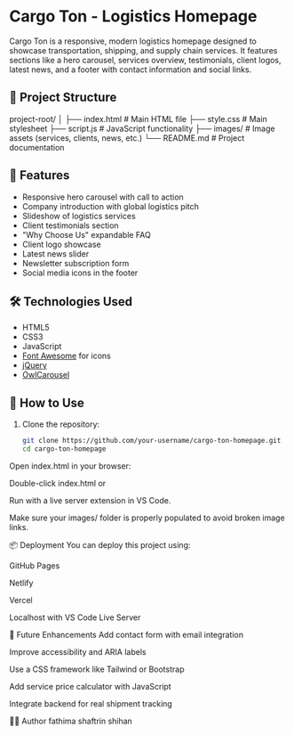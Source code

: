 # Cargo Ton - Logistics Homepage

Cargo Ton is a responsive, modern logistics homepage designed to showcase transportation, shipping, and supply chain services. It features sections like a hero carousel, services overview, testimonials, client logos, latest news, and a footer with contact information and social links.


## 📁 Project Structure
project-root/
│
├── index.html # Main HTML file
├── style.css # Main stylesheet
├── script.js # JavaScript functionality
├── images/ # Image assets (services, clients, news, etc.)
└── README.md # Project documentation

## 🚀 Features

- Responsive hero carousel with call to action
- Company introduction with global logistics pitch
- Slideshow of logistics services
- Client testimonials section
- "Why Choose Us" expandable FAQ
- Client logo showcase
- Latest news slider
- Newsletter subscription form
- Social media icons in the footer

## 🛠 Technologies Used

- HTML5
- CSS3
- JavaScript
- [Font Awesome](https://fontawesome.com/) for icons
- [jQuery](https://jquery.com/)
- [OwlCarousel](https://owlcarousel2.github.io/OwlCarousel2/)

## 🧰 How to Use

1. Clone the repository:
   ```bash
   git clone https://github.com/your-username/cargo-ton-homepage.git
   cd cargo-ton-homepage
Open index.html in your browser:

Double-click index.html or

Run with a live server extension in VS Code.

Make sure your images/ folder is properly populated to avoid broken image links.

📦 Deployment
You can deploy this project using:

GitHub Pages

Netlify

Vercel

Localhost with VS Code Live Server

🔮 Future Enhancements
Add contact form with email integration

Improve accessibility and ARIA labels

Use a CSS framework like Tailwind or Bootstrap

Add service price calculator with JavaScript

Integrate backend for real shipment tracking

👨‍💻 Author
 fathima shaftrin shihan
